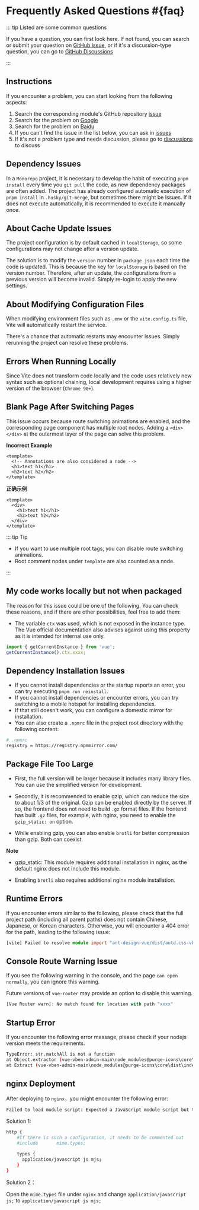 # Frequently Asked Questions #{faq}

::: tip Listed are some common questions

If you have a question, you can first look here. If not found, you can search or submit your question on [GitHub Issue](https://github.com/tuquet/navigo/issues), or if it's a discussion-type question, you can go to [GitHub Discussions](https://github.com/tuquet/navigo/discussions)

:::

## Instructions

If you encounter a problem, you can start looking from the following aspects:

1. Search the corresponding module's GitHub repository [issue](https://github.com/tuquet/navigo/issues)
2. Search for the problem on [Google](https://www.google.com)
3. Search for the problem on [Baidu](https://www.baidu.com)
4. If you can't find the issue in the list below, you can ask in [issues](https://github.com/tuquet/navigo/issues)
5. If it's not a problem type and needs discussion, please go to [discussions](https://github.com/tuquet/navigo/discussions) to discuss

## Dependency Issues

In a `Monorepo` project, it is necessary to develop the habit of executing `pnpm install` every time you `git pull` the code, as new dependency packages are often added. The project has already configured automatic execution of `pnpm install` in `.husky/git-merge`, but sometimes there might be issues. If it does not execute automatically, it is recommended to execute it manually once.

## About Cache Update Issues

The project configuration is by default cached in `localStorage`, so some configurations may not change after a version update.

The solution is to modify the `version` number in `package.json` each time the code is updated. This is because the key for `localStorage` is based on the version number. Therefore, after an update, the configurations from a previous version will become invalid. Simply re-login to apply the new settings.

## About Modifying Configuration Files

When modifying environment files such as `.env` or the `vite.config.ts` file, Vite will automatically restart the service.

There's a chance that automatic restarts may encounter issues. Simply rerunning the project can resolve these problems.

## Errors When Running Locally

Since Vite does not transform code locally and the code uses relatively new syntax such as optional chaining, local development requires using a higher version of the browser (`Chrome 90+`).

## Blank Page After Switching Pages

This issue occurs because route switching animations are enabled, and the corresponding page component has multiple root nodes. Adding a `<div></div>` at the outermost layer of the page can solve this problem.

**Incorrect Example**

```vue
<template>
  <!-- Annotations are also considered a node -->
  <h1>text h1</h1>
  <h2>text h2</h2>
</template>
```

**正确示例**

```vue
<template>
  <div>
    <h1>text h1</h1>
    <h2>text h2</h2>
  </div>
</template>
```

::: tip Tip

- If you want to use multiple root tags, you can disable route switching animations.
- Root comment nodes under `template` are also counted as a node.

:::

## My code works locally but not when packaged

The reason for this issue could be one of the following. You can check these reasons, and if there are other possibilities, feel free to add them:

- The variable `ctx` was used, which is not exposed in the instance type. The Vue official documentation also advises against using this property as it is intended for internal use only.

```ts
import { getCurrentInstance } from 'vue';
getCurrentInstance().ctx.xxxx;
```

## Dependency Installation Issues

- If you cannot install dependencies or the startup reports an error, you can try executing `pnpm run reinstall`.
- If you cannot install dependencies or encounter errors, you can try switching to a mobile hotspot for installing dependencies.
- If that still doesn't work, you can configure a domestic mirror for installation.
- You can also create a `.npmrc` file in the project root directory with the following content:

```bash
# .npmrc
registry = https://registry.npmmirror.com/
```

## Package File Too Large

- First, the full version will be larger because it includes many library files. You can use the simplified version for development.

- Secondly, it is recommended to enable gzip, which can reduce the size to about 1/3 of the original. Gzip can be enabled directly by the server. If so, the frontend does not need to build `.gz` format files. If the frontend has built `.gz` files, for example, with nginx, you need to enable the `gzip_static: on` option.

- While enabling gzip, you can also enable `brotli` for better compression than gzip. Both can coexist.

**Note**

- gzip_static: This module requires additional installation in nginx, as the default nginx does not include this module.

- Enabling `brotli` also requires additional nginx module installation.

## Runtime Errors

If you encounter errors similar to the following, please check that the full project path (including all parent paths) does not contain Chinese, Japanese, or Korean characters. Otherwise, you will encounter a 404 error for the path, leading to the following issue:

```ts
[vite] Failed to resolve module import "ant-design-vue/dist/antd.css-vben-adminode_modulesant-design-vuedistantd.css". (imported by /@/setup/ant-design-vue/index.ts)
```

## Console Route Warning Issue

If you see the following warning in the console, and the page `can open normally`, you can ignore this warning.

Future versions of `vue-router` may provide an option to disable this warning.

```ts
[Vue Router warn]: No match found for location with path "xxxx"
```

## Startup Error

If you encounter the following error message, please check if your nodejs version meets the requirements.

```bash
TypeError: str.matchAll is not a function
at Object.extractor (vue-vben-admin-main\node_modules@purge-icons\core\dist\index.js:146:27)
at Extract (vue-vben-admin-main\node_modules@purge-icons\core\dist\index.js:173:54)
```

## nginx Deployment

After deploying to `nginx`，you might encounter the following error:

```bash
Failed to load module script: Expected a JavaScript module script but the server responded with a MIME type of "application/octet-stream". Strict MIME type checking is enforced for module scripts per HTML spec.
```

Solution 1:

```bash
http {
    #If there is such a configuration, it needs to be commented out
    #include       mime.types;

    types {
      application/javascript js mjs;
    }
}
```

Solution 2：

Open the `mime.types` file under `nginx` and change `application/javascript js;` to `application/javascript js mjs;`
